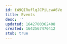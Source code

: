 ```yaml
---
id: iW9QIRuflqJCPiLcwA6Ve
title: Events
desc: ''
updated: 1642700362408
created: 1642567470412
stub: true
---
```


